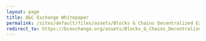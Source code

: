 ```yaml
---
layout: page
title: B&C Exchange Whitepaper
permalink: /sites/default/files/assets/Blocks & Chains Decentralized Exchange.pdf
redirect_to: https://bcexchange.org/assets/Blocks_&_Chains_Decentralized_Exchange.pdf
---
```

